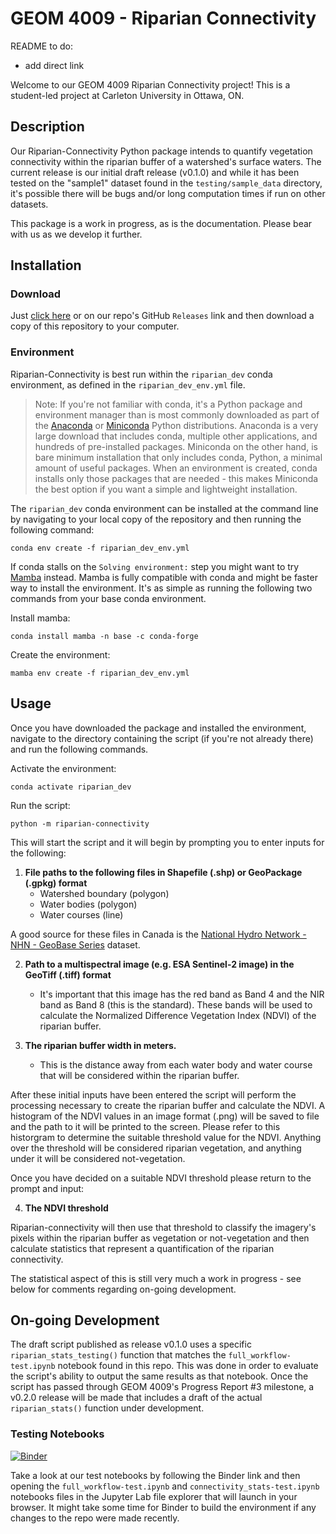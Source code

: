 # GEOM 4009 - Riparian Connectivity

README to do:
- add direct link 


Welcome to our GEOM 4009 Riparian Connectivity project! This is a student-led project at Carleton University in Ottawa, ON.

## Description

Our Riparian-Connectivity Python package intends to quantify vegetation connectivity within the riparian buffer of a watershed's surface waters. The current release is our initial draft release (v0.1.0) and while it has been tested on the "sample1" dataset found in the `testing/sample_data` directory, it's possible there will be bugs and/or long computation times if run on other datasets.

This package is a work in progress, as is the documentation. Please bear with us as we develop it further.

## Installation

### Download

Just [click here](https://github.com/GEOM4009-riparian-connectivity/riparian-connectivity-public/releases) or on our repo's GitHub `Releases` link and then download a copy of this repository to your computer.

### Environment

Riparian-Connectivity is best run within the `riparian_dev` conda environment, as defined in the `riparian_dev_env.yml` file.

>Note: If you're not familiar with conda, it's a Python package and environment manager than is most commonly downloaded as part of the [Anaconda](https://www.anaconda.com/) or [Miniconda](https://docs.conda.io/en/latest/miniconda.html) Python distributions. Anaconda is a very large download that includes conda, multiple other applications, and hundreds of pre-installed packages. Miniconda on the other hand, is bare minimum installation that only includes conda, Python, a minimal amount of useful packages. When an environment is created, conda installs only those packages that are needed - this makes Miniconda the best option if you want a simple and lightweight installation.


The `riparian_dev` conda environment can be installed at the command line by navigating to your local copy of the repository and then running the following command:

```
conda env create -f riparian_dev_env.yml
```

If conda stalls on the `Solving environment:` step you might want to try [Mamba](https://mamba.readthedocs.io/en/latest/index.html) instead. Mamba is fully compatible with conda and might be faster way to install the environment. It's as simple as running the following two commands from your base conda environment.

Install mamba:
```
conda install mamba -n base -c conda-forge
```

Create the environment:
```
mamba env create -f riparian_dev_env.yml
```

## Usage

Once you have downloaded the package and installed the environment, navigate to the directory containing the script (if you're not already there) and run the following commands.

Activate the environment:

```
conda activate riparian_dev
```

Run the script:

```
python -m riparian-connectivity
```

 This will start the script and it will begin by prompting you to enter inputs for the following:

1. **File paths to the following files in Shapefile (.shp) or GeoPackage (.gpkg) format**
	- Watershed boundary (polygon)
	- Water bodies (polygon)
	- Water courses (line)

 A good source for these files in Canada is the [National Hydro Network - NHN - GeoBase Series](https://open.canada.ca/data/en/dataset/a4b190fe-e090-4e6d-881e-b87956c07977) dataset.

2. **Path to a multispectral image (e.g. ESA Sentinel-2 image) in the GeoTiff (.tiff) format** 
	- It's important that this image has the red band as Band 4 and the NIR band as Band 8 (this is the standard). These bands will be used to calculate the Normalized Difference Vegetation Index (NDVI) of the riparian buffer.

3. **The riparian buffer width in meters.**
	- This is the distance away from each water body and water course that will be considered  within the riparian buffer.

 After these initial inputs have been entered the script will perform the  processing necessary to create the riparian buffer and calculate the NDVI. A  histogram of the NDVI values in an image format (.png) will be saved to file  and the path to it will be printed to the screen. Please refer to this  historgram to determine the suitable threshold value for the NDVI. Anything  over the threshold will be considered riparian vegetation, and anything  under it will be considered not-vegetation.

 Once you have decided on a suitable NDVI threshold please return to the prompt and input:

4. **The NDVI threshold**

Riparian-connectivity will then use that threshold to classify the imagery's pixels within the riparian buffer as vegetation or not-vegetation and then calculate statistics that represent a quantification of the riparian connectivity.

The statistical aspect of this is still very much a work in progress - see below for comments regarding on-going development.


## On-going Development

The draft script published as release v0.1.0 uses a specific `riparian_stats_testing()` function that matches the `full_workflow-test.ipynb` notebook found in this repo. This was done in order to evaluate the script's ability to output the same results as that notebook. Once the script has passed through GEOM 4009's Progress Report #3 milestone, a v0.2.0 release will be made that includes a draft of the actual `riparian_stats()` function under development.



### Testing Notebooks

[![Binder](https://mybinder.org/badge_logo.svg)](https://mybinder.org/v2/gh/GEOM4009-riparian-connectivity/riparian-connectivity-public/HEAD)

Take a look at our test notebooks by following the Binder link and then opening the `full_workflow-test.ipynb` and `connectivity_stats-test.ipynb` notebooks files in the Jupyter Lab file explorer that will launch in your browser. It might take some time for Binder to build the environment if any changes to the repo were made recently.



